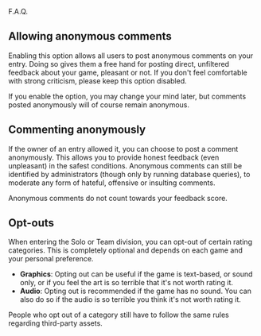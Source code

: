 F.A.Q.
## <a name="anon-entry"></a>Allowing anonymous comments

Enabling this option allows all users to post anonymous comments on your entry. Doing so gives them a free hand for posting direct, unfiltered feedback about your game, pleasant or not. If you don't feel comfortable with strong criticism, please keep this option disabled.

If you enable the option, you may change your mind later, but comments posted anonymously will of course remain anonymous.

## <a name="anon-comment"></a>Commenting anonymously

If the owner of an entry allowed it, you can choose to post a comment anonymously. This allows you to provide honest feedback (even unpleasant) in the safest conditions. Anonymous comments can still be identified by administrators (though only by running database queries), to moderate any form of hateful, offensive or insulting comments. 

Anonymous comments do not count towards your feedback score.

## <a name="optouts"></a>Opt-outs

When entering the Solo or Team division, you can opt-out of certain rating categories. This is completely optional and depends on each game and your personal preference.

* **Graphics**: Opting out can be useful if the game is text-based, or sound only, or if you feel the art is so terrible that it's not worth rating it.
* **Audio**: Opting out is recommended if the game has no sound. You can also do so if the audio is so terrible you think it's not worth rating it.

People who opt out of a category still have to follow the same rules regarding third-party assets.